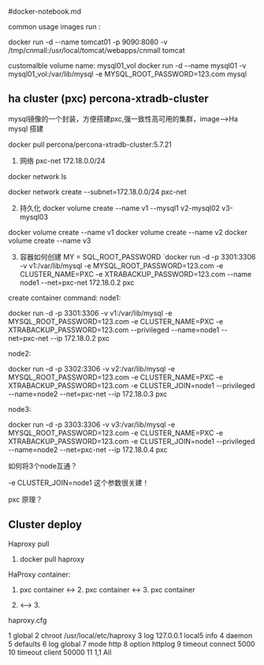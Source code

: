#docker-notebook.md

common usage images run :


docker run -d --name tomcat01 -p 9090:8080 -v /tmp/cnmall:/usr/local/tomcat/webapps/cnmall tomcat


customalble volume name: mysql01_vol
docker run -d --name mysql01 -v mysql01_vol:/var/lib/mysql -e MYSQL_ROOT_PASSWORD=123.com mysql


## ha cluster (pxc) percona-xtradb-cluster

mysql镜像的一个封装，方便搭建pxc,强一致性高可用的集群，image-->Ha mysql 搭建 

docker pull percona/percona-xtradb-cluster:5.7.21

1. 网络 
pxc-net 172.18.0.0/24

docker network ls

docker network create --subnet=172.18.0.0/24 pxc-net


2. 持久化
docker volume create --name v1 --mysql1 
v2-mysql02 
v3-mysql03

docker volume create --name v1
docker volume create --name v2
docker volume create --name v3

3. 容器如何创建 MY = SQL_ROOT_PASSWORD
`docker run -d -p 3301:3306 -v v1:/var/lib/mysql -e MYSQL_ROOT_PASSWORD=123.com -e CLUSTER_NAME=PXC -e XTRABACKUP_PASSWORD=123.com --name node1 --net=pxc-net 172.18.0.2 pxc

create container command:
node1: 

docker run -d -p 3301:3306 -v v1:/var/lib/mysql -e MYSQL_ROOT_PASSWORD=123.com -e CLUSTER_NAME=PXC -e XTRABACKUP_PASSWORD=123.com --privileged --name=node1 --net=pxc-net --ip 172.18.0.2 pxc

node2:

docker run -d -p 3302:3306 -v v2:/var/lib/mysql -e MYSQL_ROOT_PASSWORD=123.com -e CLUSTER_NAME=PXC -e XTRABACKUP_PASSWORD=123.com -e CLUSTER_JOIN=node1 --privileged --name=node2 --net=pxc-net --ip 172.18.0.3 pxc

node3:

docker run -d -p 3303:3306 -v v3:/var/lib/mysql -e MYSQL_ROOT_PASSWORD=123.com -e CLUSTER_NAME=PXC -e XTRABACKUP_PASSWORD=123.com -e CLUSTER_JOIN=node1 --privileged --name=node2 --net=pxc-net --ip 172.18.0.4 pxc


如何将3个node互通？

-e CLUSTER_JOIN=node1 这个参数很关建！

pxc 原理？


## Cluster deploy

Haproxy pull

1. docker pull haproxy







HaProxy container:

1. pxc container <-> 2. pxc container <-> 3. pxc container

1. <--> 3. 

haproxy.cfg


  1 global 
  2         chroot /usr/local/etc/haproxy 
  3         log 127.0.0.1 local5 info 
  4         daemon 
  5 defaults 
  6         log global 
  7         mode    http 
  8         option  httplog 
  9         timeout connect 5000 
 10         timeout client  50000
 11                                                  1,1           All
